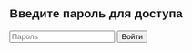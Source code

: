 <!DOCTYPE html>
<html lang="ru">
<head>
    <meta charset="UTF-8">
    <meta name="viewport" content="width=device-width, initial-scale=1.0">
    <title>Платформа для криптовалюты</title>
    <style>
        body { font-family: Arial, sans-serif; }
        .hidden { display: none; }
    </style>
</head>
<body>

<h2>Введите пароль для доступа</h2>
<input type="password" id="password" placeholder="Пароль">
<button onclick="checkPassword()">Войти</button>

<div id="content" class="hidden">
   <h2>Что такое криптовалюта?</h2>
    <p>Криптовалюта — это цифровая или виртуальная валюта, использующая криптографию для обеспечения безопасности. Она децентрализована и основана на технологии блокчейн, что позволяет проводить транзакции без необходимости в центральном банке или другом финансовом учреждении.</p>
</section>

<section>
    <h2>Популярные криптовалюты</h2>
    <ul>
        <li><strong>Bitcoin (BTC)</strong> - первая и наиболее известная криптовалюта.</li>
        <li><strong>Ethereum (ETH)</strong> - платформа для создания смарт-контрактов и децентрализованных приложений.</li>
        <li><strong>Ripple (XRP)</strong> - криптовалюта, ориентированная на банковский сектор.</li>
        <li><strong>Litecoin (LTC)</strong> - создана как "легкая версия" Bitcoin.</li>
    </ul>
</section>

<section>
    <h2>Преимущества криптовалют</h2>
    <ol>
        <li>Децентрализация и независимость от центральных банков.</li>
        <li>Анонимность транзакций.</li>
        <li>Низкие комиссии за переводы.</li>
        <li>Быстрые международные переводы.</li>
    </ol>
</section>
     <h2>Создатель криптовалюты</h2>
<p>Александр Литяев - родился 14 мая 2007 года в городе Балаково Саратовская область. Первые 9 классов он учился в МАОУ Лицей 1. После того как Александр расстался с Соней Макуриной, он перевелся в 28 школу, далее работал веб разработчиком в компании Google. После этого он создал компанию Apple и наконец, в 2022 году он создал криптовалюту.</p>
<p> Помощником Александра Литяева является специалист по бинарке, и главный трейдер мира ДМИТРИЙ ХАЙРУТДИНОВ </p>
<img src="https://content.foto.my.mail.ru/mail/lityaev.a/_myphoto/h-1.jpg" alt="Создатель криптовалюты"
width="600" height="1000"


<footer>
</footer>
</div>

<script>
    function checkPassword() {
        var password = document.getElementById('password').value;
        var correctPassword = 'Фаристый'; // Замените 'ваш_пароль' на нужный вам пароль
        if (password === correctPassword) {
            document.getElementById('content').classList.remove('hidden');
            document.getElementById('password').style.display = 'none';
            document.querySelector('button').style.display = 'none';
        } else {
            alert('Неправильный пароль!');
        }
    }
</script>
</head>
<body>



</body>
</html>
